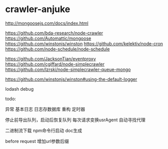 # crawler-anjuke
http://mongoosejs.com/docs/index.html

https://github.com/bda-research/node-crawler
https://github.com/Automattic/mongoose
https://github.com/winstonjs/winston
https://github.com/kelektiv/node-cron
https://github.com/node-schedule/node-schedule

https://github.com/JacksonTian/eventproxy
https://github.com/cgiffard/node-simplecrawler
https://github.com/lzrski/node-simplecrawler-queue-mongo

https://github.com/winstonjs/winston#using-the-default-logger

lodash
debug

todo:

异常
基本日志
日志存数据库
重构
定时器

停止前导出队列，启动后恢复队列
每次请求变换usrAgent
自动寻找代理

二进制流下载
npm命令行启动
doc生成

before request
增加url参数后缀